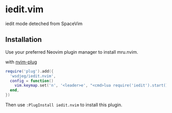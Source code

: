 # iedit.vim

iedit mode deteched from SpaceVim

## Installation

Use your preferred Neovim plugin manager to install mru.nvim.

with [nvim-plug](https://github.com/wsdjeg/nvim-plug)

```lua
require('plug').add({
  'wsdjeg/iedit.nvim',
  config = function()
    vim.keymap.set('n', '<leader>e', "<cmd>lua require('iedit').start()<cr>", { silent = true })
  end,
})
```

Then use `:PlugInstall iedit.nvim` to install this plugin.


